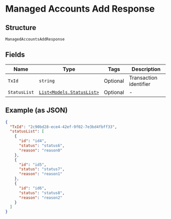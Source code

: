 
# Managed Accounts Add Response

## Structure

`ManagedAccountsAddResponse`

## Fields

| Name | Type | Tags | Description |
|  --- | --- | --- | --- |
| `TxId` | `string` | Optional | Transaction identifier |
| `StatusList` | [`List<Models.StatusList>`](../../doc/models/status-list.md) | Optional | - |

## Example (as JSON)

```json
{
  "TxId": "2c90bd28-ece4-42ef-9f02-7e3bd4fbff33",
  "statusList": [
    {
      "id": "id4",
      "status": "status6",
      "reason": "reason0"
    },
    {
      "id": "id5",
      "status": "status7",
      "reason": "reason1"
    },
    {
      "id": "id6",
      "status": "status8",
      "reason": "reason2"
    }
  ]
}
```

